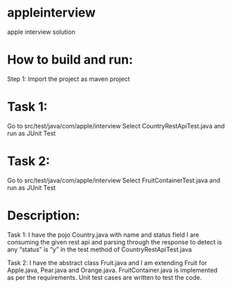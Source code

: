 # appleinterview
apple interview solution

# How to build and run:
Step 1: Import the project as maven project

# Task 1:
Go to src/test/java/com/apple/interview
Select CountryRestApiTest.java and run as JUnit Test

# Task 2:
Go to src/test/java/com/apple/interview
Select FruitContainerTest.java and run as JUnit Test

# Description:
Task 1:
I have the pojo Country.java with name and status field
I are consuming the given rest api and parsing through the response to detect is any “status” is “y” in the test method of CountryRestApiTest.java

Task 2:
I have the abstract class Fruit.java and I am extending Fruit for Apple.java, Pear.java and Orange.java. FruitContainer.java is implemented as per the requirements. Unit test cases are written to test the code.


